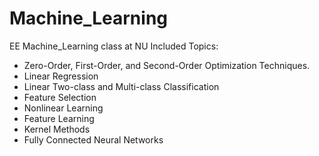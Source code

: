 # Machine_Learning
EE Machine_Learning class at NU
Included Topics:
* Zero-Order, First-Order, and Second-Order Optimization Techniques.
* Linear Regression
* Linear Two-class and Multi-class Classification
* Feature Selection
* Nonlinear Learning
* Feature Learning
* Kernel Methods
* Fully Connected Neural Networks
